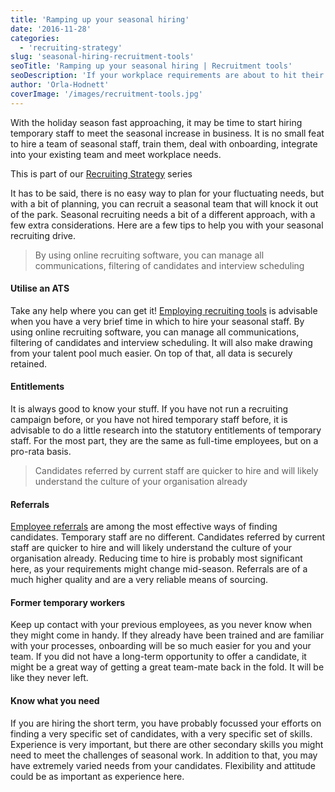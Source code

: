 ```yaml
---
title: 'Ramping up your seasonal hiring'
date: '2016-11-28'
categories:
  - 'recruiting-strategy'
slug: 'seasonal-hiring-recruitment-tools'
seoTitle: 'Ramping up your seasonal hiring | Recruitment tools'
seoDescription: 'If your workplace requirements are about to hit their peak, you probably are looking to hire some temporary staff. Recruitment tools.'
author: 'Orla-Hodnett'
coverImage: '/images/recruitment-tools.jpg'
---
```


With the holiday season fast approaching, it may be time to start hiring temporary staff to meet the seasonal increase in business. It is no small feat to hire a team of seasonal staff, train them, deal with onboarding, integrate into your existing team and meet workplace needs.

This is part of our [Recruiting Strategy](http://hirehive.io/recruiting-strategy/ 'Recruiting Strategy') series

It has to be said, there is no easy way to plan for your fluctuating needs, but with a bit of planning, you can recruit a seasonal team that will knock it out of the park. Seasonal recruiting needs a bit of a different approach, with a few extra considerations. Here are a few tips to help you with your seasonal recruiting drive.

> By using online recruiting software, you can manage all communications, filtering of candidates and interview scheduling

#### **Utilise an ATS**

Take any help where you can get it! [Employing recruiting tools](http://hirehive.io/blog/choosing-recruiting-software/) is advisable when you have a very brief time in which to hire your seasonal staff. By using online recruiting software, you can manage all communications, filtering of candidates and interview scheduling. It will also make drawing from your talent pool much easier. On top of that, all data is securely retained.

#### **Entitlements**

It is always good to know your stuff. If you have not run a recruiting campaign before, or you have not hired temporary staff before, it is advisable to do a little research into the statutory entitlements of temporary staff. For the most part, they are the same as full-time employees, but on a pro-rata basis.

> Candidates referred by current staff are quicker to hire and will likely understand the culture of your organisation already

#### **Referrals**

[Employee referrals](http://hirehive.io/blog/employee-referrals-rewards-program/) are among the most effective ways of finding candidates. Temporary staff are no different. Candidates referred by current staff are quicker to hire and will likely understand the culture of your organisation already. Reducing time to hire is probably most significant here, as your requirements might change mid-season. Referrals are of a much higher quality and are a very reliable means of sourcing.

#### **Former temporary workers**

Keep up contact with your previous employees, as you never know when they might come in handy. If they already have been trained and are familiar with your processes, onboarding will be so much easier for you and your team. If you did not have a long-term opportunity to offer a candidate, it might be a great way of getting a great team-mate back in the fold. It will be like they never left.

#### **Know what you need**

If you are hiring the short term, you have probably focussed your efforts on finding a very specific set of candidates, with a very specific set of skills. Experience is very important, but there are other secondary skills you might need to meet the challenges of seasonal work. In addition to that, you may have extremely varied needs from your candidates. Flexibility and attitude could be as important as experience here.
